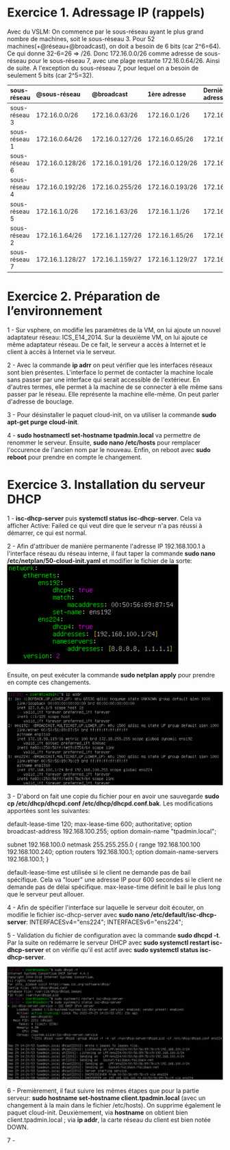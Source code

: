 # **Exercice 1. Adressage IP (rappels)**

Avec du VSLM:
On commence par le sous-réseau ayant le plus grand nombre de machines, soit le sous-réseau 3.
Pour 52 machines(+@réseau+@broadcast), on doit a besoin de 6 bits (car 2^6=64).
Ce qui donne 32-6=26 => /26.
Donc 172.16.0.0/26 comme adresse de sous-réseau pour le sous-réseau 7, avec une plage restante 172.16.0.64/26.
Ainsi de suite.
A l'exception du sous-réseau 7, pour lequel on a besoin de seulement 5 bits (car 2^5=32).

| sous-réseau  | @sous-réseau          | @broadcast | 1ère adresse | Dernière adresse |
| :--------------- |:---------------| :--------------- |:---------------|:--------------- |
| sous-réseau 3  | 172.16.0.0/26    |  172.16.0.63/26 |  172.16.0.1/26 | 172.16.0.62/26 |
| sous-réseau 1  | 172.16.0.64/26   |  172.16.0.127/26 |  172.16.0.65/26 | 172.16.0.126/26 |
| sous-réseau 6  | 172.16.0.128/26  |   172.16.0.191/26 |  172.16.0.129/26 | 172.16.0.190/26 |
| sous-réseau 4  | 172.16.0.192/26  |    172.16.0.255/26 |  172.16.0.193/26 | 172.16.0.254/26 |
| sous-réseau 5  | 172.16.1.0/26    |  172.16.1.63/26 |  172.16.1.1/26 | 172.16.1.62/26 |
| sous-réseau 2  | 172.16.1.64/26   |   172.16.1.127/26 |  172.16.1.65/26 | 172.16.1.126/26 |
| sous-réseau 7  | 172.16.1.128/27  |    172.16.1.159/27 |  172.16.1.129/27 | 172.16.1.158/27 |

# **Exercice 2. Préparation de l’environnement**

1 - Sur vsphere, on modifie les paramètres de la VM, on lui ajoute un nouvel adaptateur réseau: ICS_E14_2014. Sur la deuxième VM, on lui ajoute ce même adaptateur réseau. De ce fait, le serveur a accès à Internet et le client à accès à Internet via le serveur.

2 - Avec la commande **ip adrr** on peut vérifier que les interfaces réseaux sont bien présentes. L'interface lo permet de contacter la machine locale sans passer par une interface qui serait accessible de l'extérieur. En d'autres termes, elle permet à la machine de se connecter à elle même sans passer par le réseau. Elle représente la machine elle-même. On peut parler d'adresse de bouclage.

3 - Pour désinstaller le paquet cloud-init, on va utiliser la commande **sudo apt-get purge cloud-init**.

4 - **sudo hostnamectl set-hostname tpadmin.local** va permettre de renommer le serveur. Ensuite, **sudo nano /etc/hosts** pour remplacer l'occurence de l'ancien nom par le nouveau. Enfin, on reboot avec **sudo reboot** pour prendre en compte le changement.

# **Exercice 3. Installation du serveur DHCP**

1 - **isc-dhcp-server** puis **systemctl status isc-dhcp-server**. Cela va afficher Active: Failed ce qui veut dire que le serveur n'a pas réussi à démarrer, ce qui est normal.

2 - Afin d'attribuer de manière permanente l'adresse IP 192.168.100.1 à l'interface réseau du réseau interne, il faut taper la commande **sudo nano /etc/netplan/50-cloud-init.yaml** et modifier le fichier de la sorte:
![img](img/TP-6_exo3.png)

Ensuite, on peut exécuter la commande **sudo netplan apply** pour prendre en compte ces changements.

![img](img/TP-6_exo3_2.png)

3 - D'abord on fait une copie du fichier pour en avoir une sauvegarde **sudo cp /etc/dhcp/dhcpd.conf /etc/dhcp/dhcpd.conf.bak**.
Les modifications apportées sont les suivantes:

default-lease-time 120;
max-lease-time 600;
authoritative;
option broadcast-address 192.168.100.255; 
option domain-name "tpadmin.local"; 

subnet 192.168.100.0 netmask 255.255.255.0 { 
  range 192.168.100.100 192.168.100.240;
  option routers 192.168.100.1;
  option domain-name-servers 192.168.100.1; 
}

default-lease-time est utilisée si le client ne demande pas de bail spécifique. Cela va "louer" une adresse IP pour 600 secondes si le client ne demande pas de délai spécifique.
max-lease-time définit le bail le plus long que le serveur peut allouer.

4 - Afin de spécifier l'interface sur laquelle le serveur doit écouter, on modifie le fichier isc-dhcp-server avec **sudo nano /etc/default/isc-dhcp-server**: INTERFACESv4="ens224";
INTERFACESv6="ens224";

5 - Validation du fichier de configuration avec la commande **sudo dhcpd -t**. Par la suite on redémarre le serveur DHCP avec **sudo systemctl restart isc-dhcp-server** et on vérifie qu'il est actif avec **sudo systemctl status isc-dhcp-server**.

![img](img/TP-6_exo3_3.png)

6 - Premièrement, il faut suivre les mêmes étapes que pour la partie serveur: **sudo hostname set-hostname client.tpadmin.local** (avec un changement à la main dans le fichier /etc/hosts). On supprime également le paquet cloud-init.
Deuxièmement, via **hostname** on obtient bien client.tpadmin.local ; via **ip addr**, la carte réseau du client est bien notée DOWN.

7 - 
